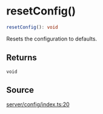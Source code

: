 # resetConfig()

```ts
resetConfig(): void
```

Resets the configuration to defaults.

## Returns

`void`

## Source

[server/config/index.ts:20](https://github.com/Elringus/Imgit/blob/157689c/src/server/config/index.ts#L20)
